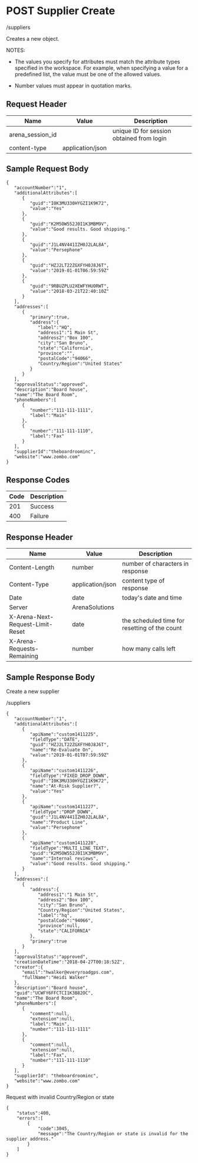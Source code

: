 # POST Supplier Create


/suppliers

Creates a new  object. 

NOTES:

* The values you specify for attributes must match the attribute types specified in the workspace. For example, when specifying a value for a predefined list, the value must be one of the allowed values.

* Number values must appear in quotation marks.

## Request Header

| Name<br> | Value<br> | Description<br> |
|  --- |  --- |  --- | 
| arena_session_id<br> |   | unique ID for session obtained from login<br> |
| content\-type<br> | application/json<br> |   |

## Sample Request Body
```
{
   "accountNumber":"1",
   "additionalAttributes":[
      {
         "guid":"I0K3MU330HYGZI1K9K72",
         "value":"Yes"
      },
      {
         "guid":"K2M5OW552J0I1K3MBM9V",
         "value":"Good results. Good shipping."
      },
      {
         "guid":"J1L4NV441IZH0J2LAL8A",
         "value":"Persephone"
      },
      {
         "guid":"HZJ2LT22ZGXFYH0J8J6T",
         "value":"2019-01-01T06:59:59Z"
      },
      {
         "guid":"9RBUZPLU2XEWFYHUORWT",
         "value":"2018-03-21T22:40:10Z"
      }
   ],
   "addresses":[
      {
         "primary":true,
         "address":{
            "label":"HQ",
            "address1":"1 Main St",
            "address2":"Box 100",
            "city":"San Bruno",
            "state":"California",
            "province":"",
            "postalCode":"94066",
            "Country/Region":"United States"
         }
      }
   ],
   "approvalStatus":"approved",
   "description":"Board house",
   "name":"The Board Room",
   "phoneNumbers":[
      {
         "number":"111-111-1111",
         "label":"Main"
      },
      {
         "number":"111-111-1110",
         "label":"Fax"
      }
   ],
   "supplierId":"theboardroominc",
   "website":"www.zombo.com"
}
```
## Response Codes

| Code<br> | Description<br> |
|  --- |  --- | 
| 201<br> | Success<br> |
| 400<br> | Failure<br> |

## Response Header

| Name<br> | Value<br> | Description<br> |
|  --- |  --- |  --- | 
| Content\-Length<br> | number<br> | number of characters in response<br> |
| Content\-Type<br> | application/json<br> | content type of response<br> |
| Date<br> | date<br> | today's date and time<br> |
| Server<br> | ArenaSolutions<br> |   |
| X\-Arena\-Next\-Request\-Limit\-Reset<br> | date<br> | the scheduled time for resetting of the count<br> |
| X\-Arena\-Requests\-Remaining<br> | number<br> | how many calls left<br> |

## Sample Response Body
Create a new supplier



/suppliers

```
{
   "accountNumber":"1",
   "additionalAttributes":[
      {
         "apiName":"custom1411225",
         "fieldType":"DATE",
         "guid":"HZJ2LT22ZGXFYH0J8J6T",
         "name":"Re-Evaluate On",
         "value":"2019-01-01T07:59:59Z"
      },
      {
         "apiName":"custom1411226",
         "fieldType":"FIXED_DROP_DOWN",
         "guid":"I0K3MU330HYGZI1K9K72",
         "name":"At-Risk Supplier?",
         "value":"Yes"
      },
      {
         "apiName":"custom1411227",
         "fieldType":"DROP_DOWN",
         "guid":"J1L4NV441IZH0J2LAL8A",
         "name":"Product Line",
         "value":"Persephone"
      },
      {
         "apiName":"custom1411228",
         "fieldType":"MULTI_LINE_TEXT",
         "guid":"K2M5OW552J0I1K3MBM9V",
         "name":"Internal reviews",
         "value":"Good results. Good shipping."
      }
   ],
   "addresses":[
      {
         "address":{
            "address1":"1 Main St",
            "address2":"Box 100",
            "city":"San Bruno",
            "Country/Region":"United States",
            "label":"hq",
            "postalCode":"94066",
            "province":null,
            "state":"CALIFORNIA"
         },
         "primary":true
      }
   ],
   "approvalStatus":"approved",
   "creationDateTime":"2018-04-27T00:18:52Z",
   "creator":{
      "email":"hwalker@everyroadgps.com",
      "fullName":"Heidi Walker"
   },
   "description":"Board house",
   "guid":"UCWFY6FFCTCI1K3B82OC",
   "name":"The Board Room",
   "phoneNumbers":[
      {
         "comment":null,
         "extension":null,
         "label":"Main",
         "number":"111-111-1111"
      },
      {
         "comment":null,
         "extension":null,
         "label":"Fax",
         "number":"111-111-1110"
      }
   ],
   "supplierId": "theboardroominc",
   "website":"www.zombo.com"
}
```
Request with invalid Country/Region or state

```
{  
    "status":400,
    "errors":[  
        {  
            "code":3045,
            "message":"The Country/Region or state is invalid for the supplier address."
        }
    ]
}
```

